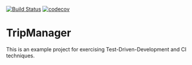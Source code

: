 [![Build Status](https://travis-ci.org/robertbenko/tripmanager.svg?branch=master)](https://travis-ci.org/robertbenko/tripmanager) [![codecov](https://codecov.io/gh/robertbenko/tripmanager/branch/master/graph/badge.svg)](https://codecov.io/gh/robertbenko/tripmanager)

# TripManager
This is an example project for exercising Test-Driven-Development and CI techniques.
